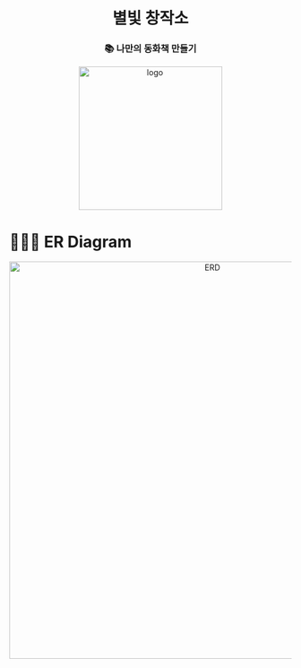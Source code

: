 <div align="center">

# 별빛 창작소

### 📚 나만의 동화책 만들기

<img width="256" alt="logo" src="https://github.com/user-attachments/assets/db515875-7b1d-4207-89da-edc62f530d76">

</div>

# 🧑🏻‍💻 ER Diagram
<div align="center">
  
<img width="709" alt="ERD" src="https://github.com/user-attachments/assets/cc259b3c-eee4-407f-b8f6-da59ed3364f0">

</div>
